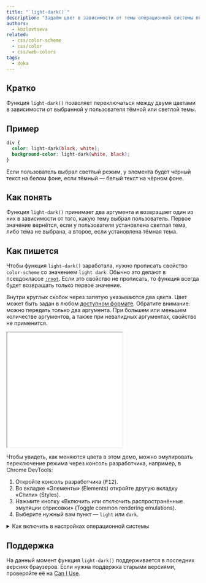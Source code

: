 ```yaml
---
title: "`light-dark()`"
description: "Задаём цвет в зависимости от темы операционной системы пользователя."
authors:
  - kozlovtseva
related:
  - css/color-scheme
  - css/color
  - css/web-colors
tags:
  - doka
---
```


## Кратко

Функция `light-dark()` позволяет переключаться между двумя цветами в зависимости от выбранной у пользователя тёмной или светлой темы.

## Пример

```css
div {
  color: light-dark(black, white);
  background-color: light-dark(white, black);
}
```

Если пользователь выбрал светлый режим, у элемента будет чёрный текст на белом фоне, если тёмный — белый текст на чёрном фоне.

## Как понять

Функция `light-dark()` принимает два аргумента и возвращает один из них в зависимости от того, какую тему выбрал пользователь. Первое значение вернётся, если у пользователя установлена светлая тема, либо тема не выбрана, а второе, если установлена тёмная тема.

## Как пишется

Чтобы функция `light-dark()` заработала, нужно прописать свойство `color-scheme` со значением `light dark`. Обычно это делают в псевдоклассе [`:root`](/css/root/). Если это свойство не прописать, то функция всегда будет возвращать только первое значение.

Внутри круглых скобок через запятую указываются два цвета. Цвет может быть задан в любом [доступном формате](/css/web-colors/). Обратите внимание: можно передать только два аргумента. При большем или меньшем количестве аргументов, а также при невалидных аргументах, свойство не применится.

<iframe title="Изменение цвета" src="demos/light-dark/" height="300"></iframe>

Чтобы увидеть, как меняются цвета в этом демо, можно эмулировать переключение режима через консоль разработчика, например, в Chrome DevTools:

1. Откройте консоль разработчика (<kbd>F12</kbd>).
1. Во вкладке «Элементы» (Elements) откройте другую вкладку «Стили» (Styles).
1. Нажмите кнопку «Включить или отключить распространённые эмуляции отрисовки» (Toggle common rendering emulations).
1. Выберите нужный вам пункт — `light` или `dark`.

<details>
  <summary>Как включить в настройках операционной системы</summary>

  - Windows: Параметры → Персонализация → Цвета → Выбор цвета.
  - MacOS: Системные настройки → Оформление → Выбор оформления.
  - Linux: Настройки → Внешний вид → Темы. Для некоторых дистрибутивов может потребоваться установить дополнительное приложение, которое позволит настроить рабочее окружение.
</details>

## Поддержка

На данный момент функция `light-dark()` поддерживается в последних версиях браузеров. Если нужна поддержка старыми версиями, проверяйте её на [Can I Use](https://caniuse.com/light-dark).

